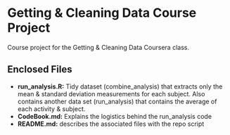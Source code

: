 # Getting & Cleaning Data Course Project
Course project for the Getting & Cleaning Data Coursera class.

## Enclosed Files
* <b>run_analysis.R:</b> Tidy dataset (combine_analysis) that extracts only the mean & standard deviation measurements for each subject. Also contains another data set (run_analysis) that contains the average of each activity & subject.
* <b>CodeBook.md:</b> Explains the logistics behind the run_analysis code
* <b>README.md:</b> describes the associated files with the repo script

